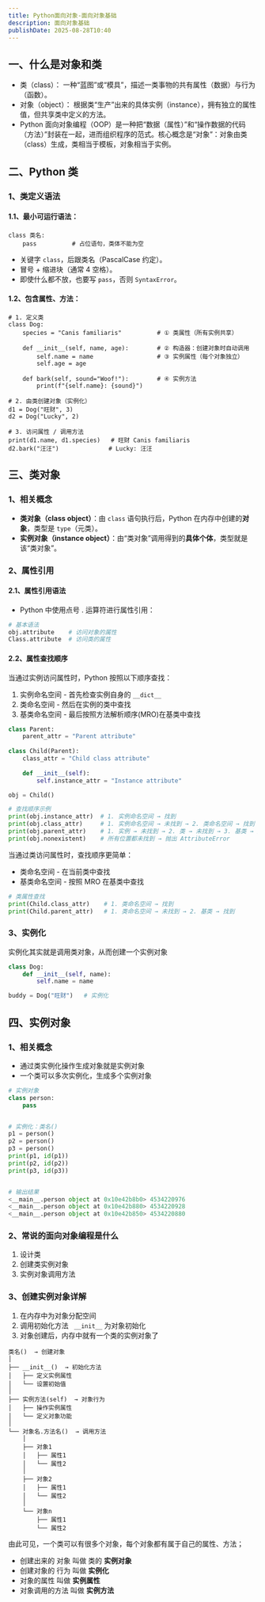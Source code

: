 ```yaml
---
title: Python面向对象-面向对象基础
description: 面向对象基础
publishDate: 2025-08-28T10:40
---
```

## 一、什么是对象和类

* 类（class）： 一种“蓝图”或“模具”，描述一类事物的共有属性（数据）与行为（函数）。
* 对象（object）： 根据类“生产”出来的具体实例（instance），拥有独立的属性值，但共享类中定义的方法。
* Python 面向对象编程（OOP）是一种把“数据（属性）”和“操作数据的代码（方法）”封装在一起，进而组织程序的范式。核心概念是“对象”：对象由类（class）生成，类相当于模板，对象相当于实例。

## 二、Python 类

### 1、类定义语法

#### 1.1、最小可运行语法：

```
class 类名:
    pass          # 占位语句，类体不能为空
```

* 关键字 `class`，后跟类名（PascalCase 约定）。
* 冒号 + 缩进块（通常 4 空格）。
* 即使什么都不放，也要写 `pass`，否则 `SyntaxError`。

#### 1.2、包含属性、方法：

```
# 1. 定义类
class Dog:
    species = "Canis familiaris"          # ① 类属性（所有实例共享）

    def __init__(self, name, age):        # ② 构造器：创建对象时自动调用
        self.name = name                  # ③ 实例属性（每个对象独立）
        self.age = age

    def bark(self, sound="Woof!"):        # ④ 实例方法
        print(f"{self.name}: {sound}")

# 2. 由类创建对象（实例化）
d1 = Dog("旺财", 3)
d2 = Dog("Lucky", 2)

# 3. 访问属性 / 调用方法
print(d1.name, d1.species)   # 旺财 Canis familiaris
d2.bark("汪汪")              # Lucky: 汪汪
```

## 三、类对象

### 1、相关概念

* **类对象（class object）**：由 `class` 语句执行后，Python 在内存中创建的**对象**，类型是 `type`（元类）。
* **实例对象（instance object）**：由“类对象”调用得到的**具体个体**，类型就是该“类对象”。

### 2、属性引用

#### 2.1、属性引用语法

* Python 中使用点号 . 运算符进行属性引用：

```python
# 基本语法
obj.attribute    # 访问对象的属性
Class.attribute  # 访问类的属性
```

#### 2.2、属性查找顺序

当通过实例访问属性时，Python 按照以下顺序查找：

1. 实例命名空间 - 首先检查实例自身的 `__dict__`
2. 类命名空间 - 然后在实例的类中查找
3. 基类命名空间 - 最后按照方法解析顺序(MRO)在基类中查找

```python
class Parent:
    parent_attr = "Parent attribute"
    
class Child(Parent):
    class_attr = "Child class attribute"
    
    def __init__(self):
        self.instance_attr = "Instance attribute"

obj = Child()

# 查找顺序示例
print(obj.instance_attr)  # 1. 实例命名空间 → 找到
print(obj.class_attr)     # 1. 实例命名空间 → 未找到 → 2. 类命名空间 → 找到
print(obj.parent_attr)    # 1. 实例 → 未找到 → 2. 类 → 未找到 → 3. 基类 → 找到
print(obj.nonexistent)    # 所有位置都未找到 → 抛出 AttributeError
```

当通过类访问属性时，查找顺序更简单：

* 类命名空间 - 在当前类中查找
* 基类命名空间 - 按照 MRO 在基类中查找

```python
# 类属性查找
print(Child.class_attr)    # 1. 类命名空间 → 找到
print(Child.parent_attr)   # 1. 类命名空间 → 未找到 → 2. 基类 → 找到
```

### 3、实例化

实例化其实就是调用类对象，从而创建一个实例对象

```python
class Dog:
    def __init__(self, name):
        self.name = name

buddy = Dog("旺财")   # 实例化
```

## 四、实例对象

### 1、相关概念

* 通过类实例化操作生成对象就是实例对象
* 一个类可以多次实例化，生成多个实例对象

```python
# 实例对象
class person:
    pass


# 实例化：类名()
p1 = person()
p2 = person()
p3 = person()
print(p1, id(p1))
print(p2, id(p2))
print(p3, id(p3))


# 输出结果
<__main__.person object at 0x10e42b8b0> 4534220976
<__main__.person object at 0x10e42b880> 4534220928
<__main__.person object at 0x10e42b850> 4534220880
```

### 2、常说的面向对象编程是什么

1. 设计类
2. 创建类实例对象
3. 实例对象调用方法

### 3、创建实例对象详解

1. 在内存中为对象分配空间
2. 调用初始化方法 ` __init__`  为对象初始化
3. 对象创建后，内存中就有一个类的实例对象了

```
类名()  → 创建对象
│
├── __init__()  → 初始化方法
│   ├── 定义实例属性
│   └── 设置初始值
│
├── 实例方法(self)  → 对象行为
│   ├── 操作实例属性
│   └── 定义对象功能
│
└── 对象名.方法名()  → 调用方法
    │
    ├── 对象1
    │   ├── 属性1
    │   └── 属性2
    │
    ├── 对象2
    │   ├── 属性1
    │   └── 属性2
    │
    └── 对象n
        ├── 属性1
        └── 属性2
```

由此可见，一个类可以有很多个对象，每个对象都有属于自己的属性、方法；

* 创建出来的 对象 叫做 类的 **实例对象**
* 创建对象的 行为 叫做 **实例化**
* 对象的属性 叫做 **实例属性**
* 对象调用的方法 叫做 **实例方法**
